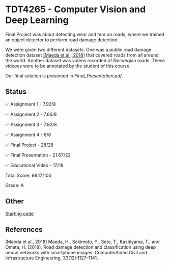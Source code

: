 # TDT4265 - Computer Vision and Deep Learning

Final Project was about detecting wear and tear on roads, where we trained an object detector to perform road
damage detection.

We were given two different datasets. One was a public road damage detection dataset [[Maeda et al., 2018]](#References) that covered roads from all around the world. Another dataset was videos recorded of Norwegian roads. These videoes were to be annotated by the student of this course.

Our final solution is presented in *Final_Presentation.pdf*.

## Status
:white_check_mark:  Assignment 1 - 7.92/8

:white_check_mark:  Assignment 2 - 7.66/8

:white_check_mark:  Assignment 3 - 7.92/8

:white_check_mark:  Assignment 4 - 8/8

:white_check_mark:  Final Project - 28/28

:white_check_mark:  Final Presentation - 21.67/22

:white_check_mark: Educational Video - 17/18

Total Score: 98.17/100

Grade: A 


## Other
[Starting code](https://github.com/hukkelas/TDT4265-StarterCode)

## References
[Maeda et al., 2018] Maeda, H., Sekimoto, Y., Seto, T., Kashiyama, T., and Omata, H. (2018). Road
damage detection and classification using deep neural networks with smartphone images. ComputerAided Civil and Infrastructure Engineering, 33(12):1127–1141.